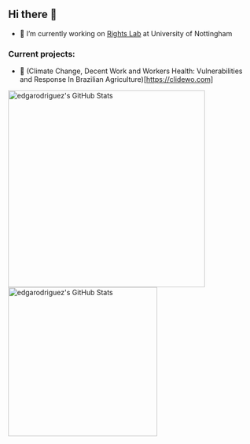 ## Hi there 👋

- 🔭 I’m currently working on [Rights Lab](https://www.nottingham.ac.uk/research/beacons-of-excellence/rights-lab/index.aspx) at University of Nottingham
### Current projects:
- 🎯 (Climate Change, Decent Work and Workers Health: Vulnerabilities and Response In Brazilian Agriculture)[https://clidewo.com]

<p float="left">
<img src="https://github-readme-stats.vercel.app/api?username=edgarodriguez&theme=nord&show_icons=true&hide_border=true&count_private=true" alt="edgarodriguez's GitHub Stats" width="400" />
<img src="https://github-readme-stats.vercel.app/api/top-langs/?username=edgarodriguez&theme=nord&show_icons=true&hide_border=true&layout=compact" alt="edgarodriguez's GitHub Stats" width="303"/>

</p>
